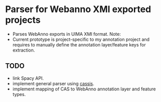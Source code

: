 # Parser for Webanno XMI exported projects

- Parses WebAnno exports in UIMA XMI format.
Note:
- Current prototype is project-specific to my annotation project and requires to manually define the annotation layer/feature keys for extraction.

## TODO
- link Spacy API.
- implement general parser using [cassis](https://github.com/dkpro/dkpro-cassis).
- implement mapping of CAS to WebAnno annotation layer and feature types.